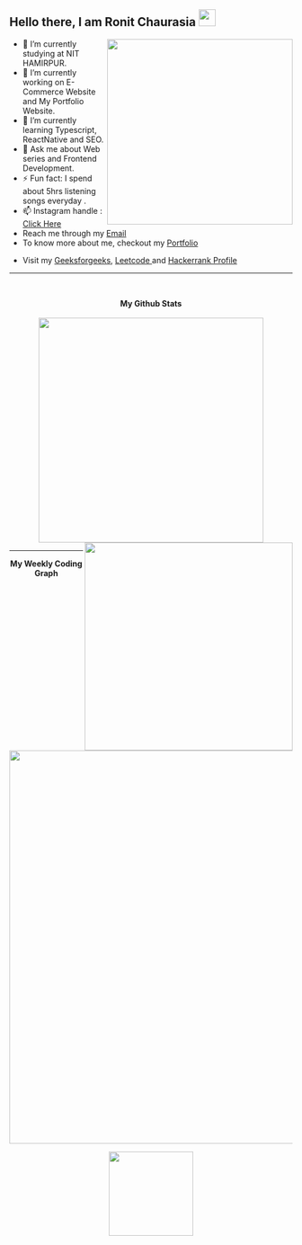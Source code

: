 ## Hello there, I am Ronit Chaurasia <img src="https://raw.githubusercontent.com/MartinHeinz/MartinHeinz/master/wave.gif" width="30px">

<img src="https://user-images.githubusercontent.com/71219159/138565763-45a07e89-78a2-4ee1-9403-50a638a4c464.gif" width="330px" align="right"/>

- 👯 I’m currently studying at NIT HAMIRPUR.
- 🔭 I’m currently working on E-Commerce Website and My Portfolio Website.
- 🌱 I’m currently learning Typescript, ReactNative and SEO.
- 💬 Ask me about Web series and Frontend Development.
- ⚡ Fun fact: I spend about 5hrs listening songs everyday .
- 📫 Instagram handle : <a href="https://instagram.com/ronitchaurasia99"> Click Here</a>
- Reach me through my <a href="mailto:rchaurasianith@gmail.com">Email</a>
- To know more about me, checkout my <a href="https://ronit-chaurasia.github.io/Ronit-chaurasia-portfolio/">Portfolio</a>
- <p>Visit my <a href="https://auth.geeksforgeeks.org/user/evilsting/practice/">Geeksforgeeks</a>,  <a href="https://leetcode.com/Evil_Sting/">Leetcode </a> and 
      <a href="https://www.hackerrank.com/Evil_sting">Hackerrank Profile</a></p>
<hr><br>
<p align="center">
    <b>My Github Stats</b><br>
<a href="https://github.com/anuraghazra/github-readme-stats" >
    <br>
    <img src="https://github-readme-stats.vercel.app/api?username=Ronit-Chaurasia&show_icons=true&hide_border=false&theme=midnight-purple" width="400px"/>
</a>

<img align="right" src="https://github-readme-stats.vercel.app/api/top-langs/?username=Ronit-Chaurasia&exclude_repo=github-readme-stats,anuraghazra.github.io&theme=midnight-purple&layout=compact" width="370px" align-items="center" justify-content="center">
</p>
<hr>
<p align="center" >
    <b>My Weekly Coding Graph</b>
    <br><br>
    <a href="https://github.com/anuraghazra/github-readme-stats" display="block">
        <img align="center" src="https://github-readme-stats.vercel.app/api/wakatime?username=@Ronit_Chaurasia" width="700px" display="block"/>
    </a>
</p>

<p align="center">
    <img align="center" src="https://komarev.com/ghpvc/?username=Ronit-Chaurasia&color=blueviolet" width="150px">
</p>





